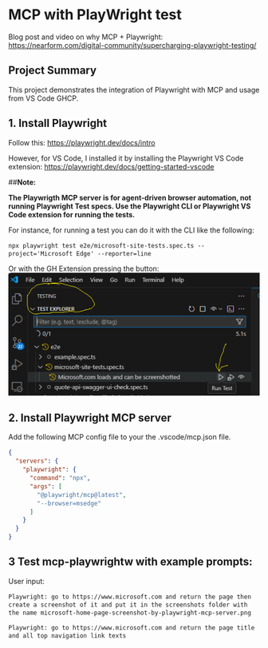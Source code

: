# MCP with PlayWright test

Blog post and video on why MCP + Playwright:
https://nearform.com/digital-community/supercharging-playwright-testing/

## Project Summary

This project demonstrates the integration of Playwright with MCP and usage from VS Code GHCP.

## 1. Install Playwright

Follow this: https://playwright.dev/docs/intro

However, for VS Code, I installed it by installing the Playwright VS Code extension:
https://playwright.dev/docs/getting-started-vscode


##**Note:**

**The Playwrigth MCP server is for agent-driven browser automation, not running Playwright Test specs. Use the Playwright CLI or Playwright VS Code extension for running the tests.**

For instance, for running a test you can do it with the CLI like the following:

```
npx playwright test e2e/microsoft-site-tests.spec.ts --project='Microsoft Edge' --reporter=line
```

Or with the GH Extension pressing the button:
![alt text](images/tests-extension.png)

## 2. Install Playwright MCP server

Add the following MCP config file to your the .vscode/mcp.json file.

```json
{
  "servers": {
    "playwright": {
      "command": "npx",
      "args": [
        "@playwright/mcp@latest",
        "--browser=msedge"
      ]
    }
  }
}
```


## 3 Test mcp-playwrightw with example prompts:

User input:
```text
Playwright: go to https://www.microsoft.com and return the page then create a screenshot of it and put it in the screenshots folder with the name microsoft-home-page-screenshot-by-playwright-mcp-server.png
```

```text
Playwright: go to https://www.microsoft.com and return the page title and all top navigation link texts
```

